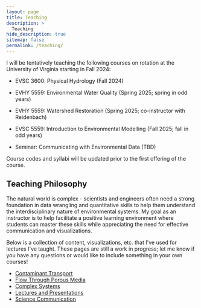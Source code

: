 ```yaml
---
layout: page
title: Teaching
description: >
  Teaching
hide_description: true
sitemap: false
permalink: /teaching/
---
```


I will be tentatively teaching the following courses on rotation at the University of Virginia starting in Fall 2024:

-   EVSC 3600: Physical Hydrology (Fall 2024)

-   EVHY 5559: Environmental Water Quality (Spring 2025; spring in odd years)

-   EVHY 5559: Watershed Restoration (Spring 2025; co-instructor with Reidenbach)

-   EVSC 5559: Introduction to Environmental Modelling (Fall 2025; fall in odd years)

-   Seminar: Communicating with Environmental Data (TBD)

Course codes and syllabi will be updated prior to the first offering of the course.

## Teaching Philosophy

The natural world is complex - scientists and engineers often need a strong foundation in data wrangling and quantitative skills to help them understand the interdisciplinary nature of environmental systems. My goal as an instructor is to help facilitate a positive learning environment where students can master these skills while appreciating the need for effective communication and visualizations.

Below is a collection of content, visualizations, etc. that I've used for lectures I've taught. These pages are still a work in progress; let me know if you have any questions or would like to include something in your own courses!

-   [Contaminant Transport](/teaching/book/intro.html)
-   [Flow Through Porous Media](/teaching/book/flow-through-porous-media.html)
-   [Complex Systems](/teaching/book/complexity-in-environmental-systems.html)
-   [Lectures and Presentations](/teaching/book/lectures-and-presentations.html)
-   [Science Communication](/teaching/book/communicating-your-research.html)
